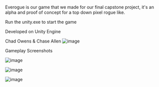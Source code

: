 Everogue is our game that we made for our final capstone project, it's an alpha and proof of concept for a top down pixel rogue like.

Run the unity.exe to start the game

Developed on Unity Engine

Chad Owens & Chase Allen
![image](https://github.com/user-attachments/assets/7eff82f0-46a2-4481-a4e3-6f941f55f7ee)

Gameplay Screenshots

![image](https://github.com/user-attachments/assets/cc364973-da30-4b2b-ac4a-63c64ce2b054)

![image](https://github.com/user-attachments/assets/b74f7193-1db1-4717-826b-e03d29977770)


![image](https://github.com/user-attachments/assets/6442f1d2-6d59-4896-a87f-32c861cb1a03)


